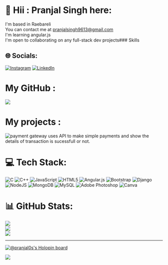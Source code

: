 # 💫 Hii : Pranjal Singh here:
I'm based in Raebareli<br>You can contact me at pranjalsingh9613@gmail.com<br>I'm learning angular.js<br>I'm open to collaborating on any full-stack dev projects### Skills


## 🌐 Socials:
[![Instagram](https://img.shields.io/badge/Instagram-%23E4405F.svg?logo=Instagram&logoColor=white)](https://instagram.com/_pranjal_s) [![LinkedIn](https://img.shields.io/badge/LinkedIn-%230077B5.svg?logo=linkedin&logoColor=white)](https://www.linkedin.com/in/pranjal-singh-262748225/) 

# My GitHub :
![](https://github.com/pranjal0s)
# My projects :
![payment gateway](https://github.com/pranjal0s/spark-projects) uses API to make simple payments and show the details of transaction is sucessfull or not. 
# 💻 Tech Stack:
![C](https://img.shields.io/badge/c-%2300599C.svg?style=for-the-badge&logo=c&logoColor=white) ![C++](https://img.shields.io/badge/c++-%2300599C.svg?style=for-the-badge&logo=c%2B%2B&logoColor=white) ![JavaScript](https://img.shields.io/badge/javascript-%23323330.svg?style=for-the-badge&logo=javascript&logoColor=%23F7DF1E) ![HTML5](https://img.shields.io/badge/html5-%23E34F26.svg?style=for-the-badge&logo=html5&logoColor=white) ![Angular.js](https://img.shields.io/badge/angular.js-%23E23237.svg?style=for-the-badge&logo=angularjs&logoColor=white) ![Bootstrap](https://img.shields.io/badge/bootstrap-%23563D7C.svg?style=for-the-badge&logo=bootstrap&logoColor=white) ![Django](https://img.shields.io/badge/django-%23092E20.svg?style=for-the-badge&logo=django&logoColor=white) ![NodeJS](https://img.shields.io/badge/node.js-6DA55F?style=for-the-badge&logo=node.js&logoColor=white) ![MongoDB](https://img.shields.io/badge/MongoDB-%234ea94b.svg?style=for-the-badge&logo=mongodb&logoColor=white) ![MySQL](https://img.shields.io/badge/mysql-%2300f.svg?style=for-the-badge&logo=mysql&logoColor=white) ![Adobe Photoshop](https://img.shields.io/badge/adobephotoshop-%2331A8FF.svg?style=for-the-badge&logo=adobephotoshop&logoColor=white) ![Canva](https://img.shields.io/badge/Canva-%2300C4CC.svg?style=for-the-badge&logo=Canva&logoColor=white)
# 📊 GitHub Stats:
![](https://github-readme-stats.vercel.app/api?username=pranjal0s&theme=onedark&hide_border=false&include_all_commits=false&count_private=false)<br/>
![](https://github-readme-streak-stats.herokuapp.com/?user=pranjal0s&theme=onedark&hide_border=false)<br/>
![](https://github-readme-stats.vercel.app/api/top-langs/?username=pranjal0s&theme=onedark&hide_border=false&include_all_commits=false&count_private=false&layout=compact)

---

[![@pranjal0s's Holopin board](https://holopin.io/api/user/board?user=pranjal0s)](https://holopin.io/@pranjal0s)

[![](https://visitcount.itsvg.in/api?id=pranjal0s&icon=2&color=4)](https://visitcount.itsvg.in)
